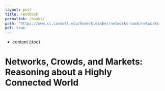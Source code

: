 ```yaml
---
layout: post
title: Textbook
permalink: /books/
path: "https://www.cs.cornell.edu/home/kleinber/networks-book/networks-book.pdf"
pdf: true
---
```


* content
{:toc}

# Networks, Crowds, and Markets: Reasoning about a Highly Connected World



